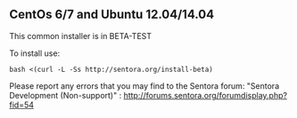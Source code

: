 ## CentOs 6/7 and Ubuntu 12.04/14.04 ##
 
 This common installer is in BETA-TEST
 
To install use:
```
bash <(curl -L -Ss http://sentora.org/install-beta)
```

Please report any errors that you may find to the Sentora forum:
  "Sentora Development (Non-support)" :
http://forums.sentora.org/forumdisplay.php?fid=54
